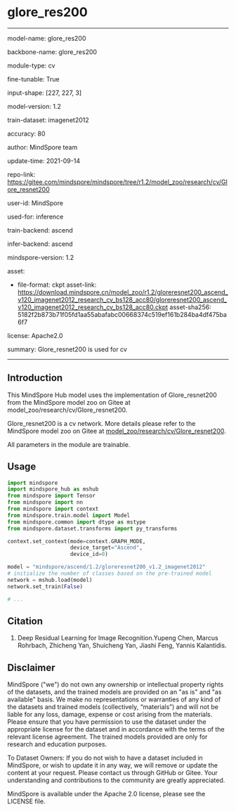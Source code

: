 # glore_res200

---

model-name: glore_res200

backbone-name: glore_res200

module-type: cv

fine-tunable: True

input-shape: [227, 227, 3]

model-version: 1.2

train-dataset: imagenet2012

accuracy: 80

author: MindSpore team

update-time: 2021-09-14

repo-link: <https://gitee.com/mindspore/mindspore/tree/r1.2/model_zoo/research/cv/Glore_resnet200>

user-id: MindSpore

used-for: inference

train-backend: ascend

infer-backend: ascend

mindspore-version: 1.2

asset:

-
    file-format: ckpt
    asset-link: <https://download.mindspore.cn/model_zoo/r1.2/gloreresnet200_ascend_v120_imagenet2012_research_cv_bs128_acc80/gloreresnet200_ascend_v120_imagenet2012_research_cv_bs128_acc80.ckpt>
    asset-sha256: 5182f2b873b71f05fd1aa55abafabc00668374c519ef161b284ba4df475ba6f7

license: Apache2.0

summary: Glore_resnet200 is used for cv

---

## Introduction

This MindSpore Hub model uses the implementation of Glore_resnet200 from the MindSpore model zoo on Gitee at model_zoo/research/cv/Glore_resnet200.

Glore_resnet200 is a cv network. More details please refer to the MindSpore model zoo on Gitee at [model_zoo/research/cv/Glore_resnet200](https://gitee.com/mindspore/mindspore/blob/r1.2/model_zoo/research/cv/Glore_resnet200/README_CN.md).

All parameters in the module are trainable.

## Usage

```python
import mindspore
import mindspore_hub as mshub
from mindspore import Tensor
from mindspore import nn
from mindspore import context
from mindspore.train.model import Model
from mindspore.common import dtype as mstype
from mindspore.dataset.transforms import py_transforms

context.set_context(mode=context.GRAPH_MODE,
                    device_target="Ascend",
                    device_id=0)

model = "mindspore/ascend/1.2/gloreresnet200_v1.2_imagenet2012"
# initialize the number of classes based on the pre-trained model
network = mshub.load(model)
network.set_train(False)

# ...
```

## Citation

1. Deep Residual Learning for Image Recognition.Yupeng Chen, Marcus Rohrbach, Zhicheng Yan, Shuicheng Yan, Jiashi Feng, Yannis Kalantidis.

## Disclaimer

MindSpore ("we") do not own any ownership or intellectual property rights of the datasets, and the trained models are provided on an "as is" and "as available" basis. We make no representations or warranties of any kind of the datasets and trained models (collectively, “materials”) and will not be liable for any loss, damage, expense or cost arising from the materials. Please ensure that you have permission to use the dataset under the appropriate license for the dataset and in accordance with the terms of the relevant license agreement. The trained models provided are only for research and education purposes.

To Dataset Owners: If you do not wish to have a dataset included in MindSpore, or wish to update it in any way, we will remove or update the content at your request. Please contact us through GitHub or Gitee. Your understanding and contributions to the community are greatly appreciated.

MindSpore is available under the Apache 2.0 license, please see the LICENSE file.